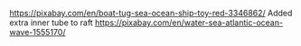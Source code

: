 https://pixabay.com/en/boat-tug-sea-ocean-ship-toy-red-3346862/
Added extra inner tube to raft
https://pixabay.com/en/water-sea-atlantic-ocean-wave-1555170/